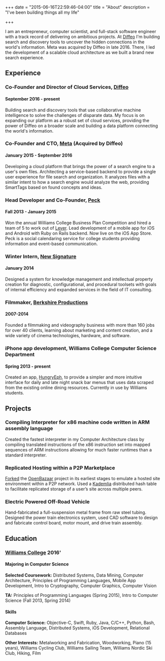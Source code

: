 +++
date = "2015-06-16T22:59:46-04:00"
title = "About"
description = "I've been building things all my life"

+++

I am an entrepreneur, computer scientist, and full-stack software engineer with a track record of delivering on ambitious projects. At [Diffeo](https://diffeo.com) I'm building search and discovery tools to uncover the hidden connections in the world's information. Meta was acquired by Diffeo in late 2016. There, I led the development of a scalable cloud architecture as we built a brand new search experience.

## Experience

### Co-Founder and Director of Cloud Services, [Diffeo](https://diffeo.com)
#### September 2016 - present
Building search and discovery tools that use collaborative machine intelligence to solve the challenges of disparate data. My focus is on expanding our platform as a robust set of cloud services, providing the power of Diffeo on a broader scale and building a data platform connecting the world's information.

### Co-Founder and CTO, [Meta](https://meta.sc) (Acquired by Diffeo)
#### January 2015 - September 2016
Developing a cloud platform that brings the power of a search engine to a user's own files. Architecting a service-based backend to provide a single user experience for file search and organization. It analyzes files with a similar intent to how a search engine would analyze the web, providing SmartTags based on found concepts and ideas.

### Head Developer and Co-Founder, [Peck](https://itunes.apple.com/tr/app/peck-social-calendaring-event/id912464190)
#### Fall 2013 - January 2015
Won the annual Williams College Business Plan Competition and hired a team of 5 to work out of [Lever](http://www.leverinc.org). Lead development of a mobile app for iOS and Android with Ruby on Rails backend. Now live on the iOS App Store. Peck is a social calendaring service for college students providing information and event-based communication.

### Winter Intern, [New Signature](https://newsignature.com)
#### January 2014
Designed a system for knowledge management and intellectual property creation for diagnostic, configurational, and procedural toolsets with goals of internal efficiency and expanded services in the field of IT consulting.

### Filmmaker, [Berkshire Productions](http://berkshireproductions.com/)
#### 2007-2014
Founded a filmmaking and videography business with more than 160 jobs for over 40 clients, learning about marketing and content creation, and a wide variety of cinema technologies, hardware, and software.

### iPhone app development, Williams College Computer Science Department
#### Spring 2013 - present
Created an app, [HungryEph](https://itunes.apple.com/us/app/hungryeph/id440288933), to provide a simpler and more intuitive interface for daily and late night snack bar menus that uses data scraped from the existing online dining resources. Currently in use by Williams students.

## Projects
### Compiling Interpreter for x86 machine code written in ARM assembly language
Created the fastest interpreter in my Computer Architecture class by compiling translated instructions of the x86 instruction set into mapped sequences of ARM instructions allowing for much faster runtimes than a standard interpreter.
### Replicated Hosting within a P2P Marketplace
[Forked](https://github.com/kujenga/OpenBazaar) the [OpenBazaar](https://github.com/OpenBazaar/OpenBazaar) project in its earliest stages to emulate a hosted site environment within a P2P network. Used a [Kademlia](http://xlattice.sourceforge.net/components/protocol/kademlia/specs.html) distributed hash table to facilitate replicated storage of a user’s site across multiple peers.
### Electric Powered Off-Road Vehicle
Hand-fabricated a full-suspension metal frame from raw steel tubing. Designed the power train electronics system, used CAD software to design and fabricate control board, motor mount, and drive train assembly.
## Education
### [Williams College](https://www.google.com/webhp?hl=en#hl=en&q=Williams+College) 2016'
#### Majoring in Computer Science
**Selected Coursework:** Distributed Systems, Data Mining, Computer Architecture, Principles of Programming Languages, Mobile App Development, Intro to Cryptography, Computer Graphics, Computer Vision

**TA:** Principles of Programming Languages (Spring 2015), Intro to Computer Science (Fall 2013, Spring 2014)
#### Skills
**Computer Science:** Objective-C, Swift, Ruby, Java, C/C++, Python, Bash, Assembly Language, Distributed Systems, iOS Development, Relational Databases

**Other Interests:** Metalworking and Fabrication, Woodworking, Piano (15 years), Williams Cycling Club, Williams Sailing Team, Williams Nordic Ski Club, Hiking, Film

<script src="//platform.linkedin.com/in.js" type="text/javascript"></script>
<script type="IN/MemberProfile" data-id="https://www.linkedin.com/in/ataylor0123" data-format="inline"></script>

